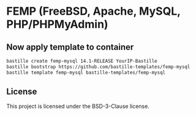 # FEMP (FreeBSD, Apache, MySQL, PHP/PHPMyAdmin)
## Now apply template to container
```sh
bastille create femp-mysql 14.1-RELEASE YourIP-Bastille
bastille bootstrap https://github.com/bastille-templates/femp-mysql
bastille template femp-mysql bastille-templates/femp-mysql
```

## License
This project is licensed under the BSD-3-Clause license.